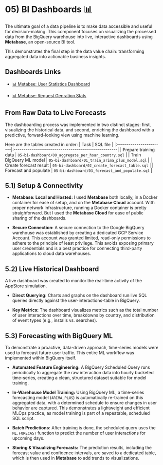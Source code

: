 # 05) BI Dashboards 📊

The ultimate goal of a data pipeline is to make data accessible and useful for decision-making. This component focuses on visualizing the processed data from the BigQuery warehouse into live, interactive dashboards using **Metabase**, an open-source BI tool.

This demonstrates the final step in the data value chain: transforming aggregated data into actionable business insights.

## Dashboards Links

- [📊 Metabse: User Statistics Dashboard](https://sinras-app-store-simulation.metabaseapp.com/public/dashboard/10d83b10-a81b-40d1-866f-83aa642293bf)

- [📊 Metabse: Request Genration Stats](https://sinras-app-store-simulation.metabaseapp.com/public/dashboard/bdebe992-02cc-420b-a352-76efefa9dd4a)


## From Raw Data to Live Forecasts

The dashboarding process was implemented in two distinct stages: first, visualizing the historical data, and second, enriching the dashboard with a predictive, forward-looking view using machine learning.

Here are the tables created in order:
|          Task           |                     SQL file                         |
|:------------------------|:-----------------------------------------------------|
| Prepare training data   |  `05-bi-dashboard/00_aggregate_per_hour_country.sql` |
| Train BigQuery ML model |  `05-bi-dashboard/01_train_arima_plus_model.sql`     |
| Create forecast result  |  `05-bi-dashboard/02_create_forecast_table.sql`      |
| Forecast and populate   |  `05-bi-dashboard/03_forecast_and_populate.sql`      |

## 5.1) Setup & Connectivity

- **Metabase: Local and Hosted:** I used **Metabase** both locally, in a Docker container for ease of setup, and on the **Metabase Cloud** account. With proper network infrastructure, running a Docker container is pretty straighforward. But I used the **Metabase Cloud** for ease of public sharing of the dashboards.

- **Secure Connection:** A secure connection to the Google BigQuery warehouse was established by creating a dedicated GCP Service Account. This account was granted limited, read-only permissions to adhere to the principle of least privilege. This avoids exposing primary user credentials and is a best practice for connecting third-party applications to cloud data warehouses.


## 5.2) Live Historical Dashboard

A live dashboard was created to monitor the real-time activity of the AppStore simulation.

- **Direct Querying:** Charts and graphs on the dashboard run live SQL queries directly against the user-interactions-table in BigQuery.

- **Key Metrics:** The dashboard visualizes metrics such as the total number of user interactions over time, breakdowns by country, and distribution of event types (e.g., installs vs. searches).



## 5.3) Forecasting with BigQuery ML

To demonstrate a proactive, data-driven approach, time-series models were used to forecast future user traffic. This entire ML workflow was implemented within BigQuery itself.

- **Automated Feature Engineering:** A BigQuery Scheduled Query runs periodically to aggregate the raw interaction data into hourly bucketed time-series, creating a clean, structured dataset suitable for model training.

- **In-Warehouse Model Training:** Using BigQuery ML, a time-series forecasting model (`ARIMA_PLUS`) is automatically re-trained on this aggregated data, with a determined schedule to ensure changes in user behavior are captured. This demonstrates a lightweight and efficient MLOps practice, as model training is part of a repeatable, scheduled SQL script.

- **Batch Predictions:** After training is done, the scheduled query uses the `ML.FORECAST` function to predict the number of user interactions for upcoming days.

- **Storing & Visualizing Forecasts:** The prediction results, including the forecast value and confidence intervals, are saved to a dedicated table, which is then used in **Metabase** to add trends to visualizations.

